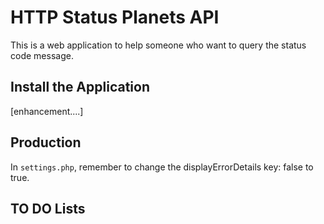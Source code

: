# HTTP Status Planets API

This is a web application to help someone who want to query the status code message.

## Install the Application

[enhancement....]

## Production

In ```settings.php```, remember to change the displayErrorDetails key: false to true.

## TO DO Lists


